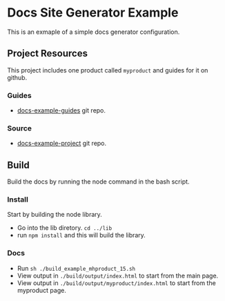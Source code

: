 # Docs Site Generator Example
This is an exmaple of a simple docs generator configuration.

## Project Resources
This project includes one product called `myproduct` and guides for it on github. 

### Guides

* [docs-example-guides](https://github.com/sencha/docs-example-guides) git repo.

### Source

* [docs-example-project](https://github.com/sencha/docs-example-project) git repo.


## Build
Build the docs by running the node command in the bash script.  

### Install
Start by building the node library.

* Go into the lib diretory. `cd ../lib`
* run `npm install` and this will build the library. 

### Docs

* Run `sh ./build_example_mhproduct_15.sh`
* View output in `./build/output/index.html` to start from the main page.
* View output in `./build/output/myproduct/index.html` to start from the myproduct page. 


